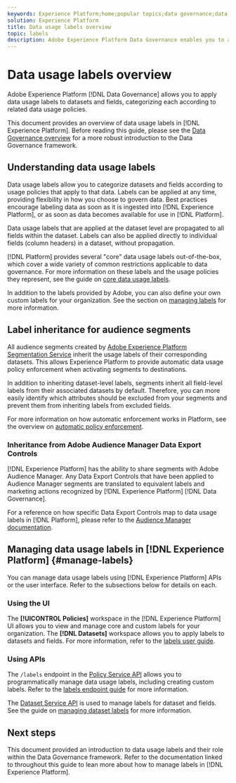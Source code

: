 ```yaml
---
keywords: Experience Platform;home;popular topics;data governance;data usage label api;policy service api;data usage labels overview
solution: Experience Platform
title: Data usage labels overview
topic: labels
description: Adobe Experience Platform Data Governance enables you to apply data usage labels to datasets and fields, categorizing each according to related data usage policies. This document provides an overview of data usage labels in Experience Platform.
---
```


# Data usage labels overview

Adobe Experience Platform [!DNL Data Governance] allows you to apply data usage labels to datasets and fields, categorizing each according to related data usage policies.

This document provides an overview of data usage labels in [!DNL Experience Platform]. Before reading this guide, please see the [Data Governance overview](../home.md) for a more robust introduction to the Data Governance framework.

## Understanding data usage labels

Data usage labels allow you to categorize datasets and fields according to usage policies that apply to that data. Labels can be applied at any time, providing flexibility in how you choose to govern data. Best practices encourage labeling data as soon as it is ingested into [!DNL Experience Platform], or as soon as data becomes available for use in [!DNL Platform].

Data usage labels that are applied at the dataset level are propagated to all fields within the dataset. Labels can also be applied directly to individual fields (column headers) in a dataset, without propagation.

[!DNL Platform] provides several "core" data usage labels out-of-the-box, which cover a wide variety of common restrictions applicable to data governance. For more information on these labels and the usage policies they represent, see the guide on [core data usage labels](reference.md).

In addition to the labels provided by Adobe, you can also define your own custom labels for your organization. See the section on [managing labels](#manage-labels) for more information.

## Label inheritance for audience segments

All audience segments created by [Adobe Experience Platform Segmentation Service](../../segmentation/home.md) inherit the usage labels of their corresponding datasets. This allows Experience Platform to provide automatic data usage policy enforcement when activating segments to destinations.

In addition to inheriting dataset-level labels, segments inherit all field-level labels from their associated datasets by default. Therefore, you can more easily identify which attributes should be excluded from your segments and prevent them from inheriting labels from excluded fields.

For more information on how automatic enforcement works in Platform, see the overview on [automatic policy enforcement](../enforcement/auto-enforcement.md).

### Inheritance from Adobe Audience Manager Data Export Controls

[!DNL Experience Platform] has the ability to share segments with Adobe Audience Manager. Any Data Export Controls that have been applied to Audience Manager segments are translated to equivalent labels and marketing actions recognized by [!DNL Experience Platform] [!DNL Data Governance].

For a reference on how specific Data Export Controls map to data usage labels in [!DNL Platform], please refer to the [Audience Manager documentation](https://docs.adobe.com/content/help/en/audience-manager/user-guide/implementation-integration-guides/integration-experience-platform/aam-aep-audience-sharing.html#aam-data-export-control-in-aep).

## Managing data usage labels in [!DNL Experience Platform] {#manage-labels}

You can manage data usage labels using [!DNL Experience Platform] APIs or the user interface. Refer to the subsections below for details on each.

### Using the UI

The **[!UICONTROL Policies]** workspace in the [!DNL Experience Platform] UI allows you to view and manage core and custom labels for your organization. The **[!DNL Datasets]** workspace allows you to apply labels to datasets and fields. For more information, refer to the [labels user guide](user-guide.md).

### Using APIs

The `/labels` endpoint in the [Policy Service API](https://www.adobe.io/apis/experienceplatform/home/api-reference.html#!acpdr/swagger-specs/dule-policy-service.yaml) allows you to programmatically manage data usage labels, including creating custom labels. Refer to the [labels endpoint guide](../api/labels.md) for more information.

The [Dataset Service API](https://www.adobe.io/apis/experienceplatform/home/api-reference.html#!acpdr/swagger-specs/dataset-service.yaml) is used to manage labels for dataset and fields. See the guide on [managing dataset labels](./dataset-api.md) for more information.

## Next steps

This document provided an introduction to data usage labels and their role within the Data Governance framework. Refer to the documentation linked to throughout this guide to lean more about how to manage labels in [!DNL Experience Platform].